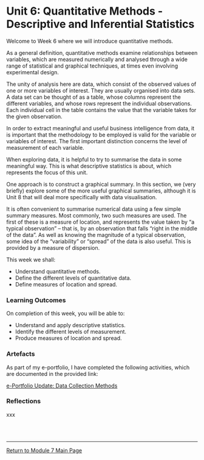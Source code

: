 # Unit 6: Quantitative Methods - Descriptive and Inferential Statistics

Welcome to Week 6 where we will introduce quantitative methods.

As a general definition, quantitative methods examine relationships between variables, which are measured numerically and analysed through a wide range of statistical and graphical techniques, at times even involving experimental design.

The unity of analysis here are data, which consist of the observed values of one or more variables of interest. They are usually organised into data sets. A data set can be thought of as a table, whose columns represent the different variables, and whose rows represent the individual observations. Each individual cell in the table contains the value that the variable takes for the given observation.

In order to extract meaningful and useful business intelligence from data, it is important that the methodology to be employed is valid for the variable or variables of interest. The first important distinction concerns the level of measurement of each variable.

When exploring data, it is helpful to try to summarise the data in some meaningful way. This is what descriptive statistics is about, which represents the focus of this unit.

One approach is to construct a graphical summary. In this section, we (very briefly) explore some of the more useful graphical summaries, although it is Unit 8 that will deal more specifically with data visualisation.

It is often convenient to summarise numerical data using a few simple summary measures. Most commonly, two such measures are used. The first of these is a measure of location, and represents the value taken by “a typical observation” – that is, by an observation that falls “right in the middle of the data”. As well as knowing the magnitude of a typical observation, some idea of the “variability” or “spread” of the data is also useful. This is provided by a measure of dispersion.

This week we shall:
 - Understand quantitative methods.
 - Define the different levels of quantitative data.
 - Define measures of location and spread.

### Learning Outcomes
On completion of this week, you will be able to:
 - Understand and apply descriptive statistics.
 - Identify the different levels of measurement.
 - Produce measures of location and spread.

### Artefacts 
As part of my e-portfolio, I have completed the following activities, which are documented in the provided link:

[e-Portfolio Update: Data Collection Methods](RMPP_Unit06_Activity.md)


### Reflections
xxx

<br><br>

--- 

[Return to Module 7 Main Page](RMPP_main.md)
